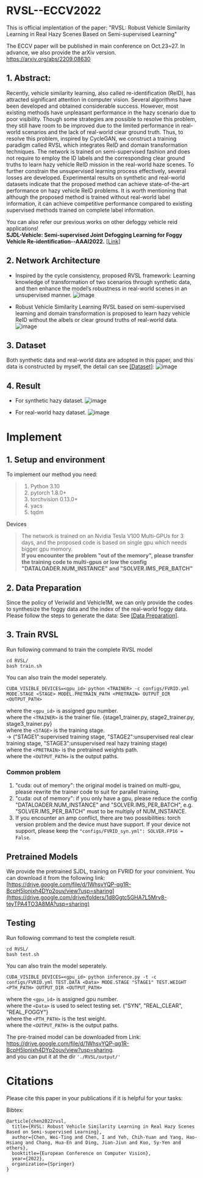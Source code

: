 # RVSL--ECCV2022
This is official implentation of the paper:
"RVSL: Robust Vehicle Similarity Learning in Real Hazy Scenes Based on Semi-supervised Learning"

The ECCV paper will be published in main conference on Oct.23~27.
In advance, we also provide the arXiv version. https://arxiv.org/abs/2209.08630

## 1. Abstract:
Recently, vehicle similarity learning, also called re-identification (ReID), has attracted significant attention in computer vision. Several algorithms have been developed and obtained considerable success. However, most existing methods have unpleasant performance in the hazy scenario due to poor visibility. Though some strategies are possible to resolve this problem, they still have room to be improved due to the limited performance in real-world scenarios and the lack of real-world clear ground truth. Thus, to resolve this problem, inspired by CycleGAN, we construct a training paradigm called RVSL which integrates ReID and domain transformation techniques. The network is trained on semi-supervised fashion and does not require to employ the ID labels and the corresponding clear ground truths to learn hazy vehicle ReID mission in the real-world haze scenes. To further constrain the unsupervised learning process effectively, several losses are developed. Experimental results on synthetic and real-world datasets indicate that the proposed method can achieve state-of-the-art performance on hazy vehicle ReID problems. It is worth mentioning that although the proposed method is trained without real-world label information, it can achieve competitive performance compared to existing supervised methods trained on complete label information.

You can also refer our previous works on other defoggy vehicle reid applications! <br />
**SJDL-Vehicle: Semi-supervised Joint Defogging Learning for Foggy Vehicle Re-identification--AAAI2022.** [[Link]](https://github.com/Cihsaing/SJDL-Foggy-Vehicle-Re-Identification--AAAI2022)

## 2. Network Architecture
* Inspired by the cycle consistency, proposed RVSL framework:
Learning knowledge of transformation of two scenarios through synthetic data, and then enhance the model’s robustness in real-world scenes in an unsupervised manner.
![image](https://github.com/Cihsaing/rvsl-robust-vehicle-similarity-learning--ECCV22/raw/master/Fig/cycle_consistency.png)

* Robust Vehicle Similarity Learning
RVSL based on semi-supervised learning and domain transformation is proposed to learn hazy vehicle ReID without the albels or clear ground truths of real-world data.
![image](https://github.com/Cihsaing/rvsl-robust-vehicle-similarity-learning--ECCV22/raw/master/Fig/architecture.png)

## 3. Dataset 
Both synthetic data and real-world data are adopted in this paper, and this data is constructed by myself, the detail can see [[Dataset]](https://github.com/Cihsaing/rvsl-robust-vehicle-similarity-learning--ECCV22/tree/master/Datasets):
![image](https://github.com/Cihsaing/rvsl-robust-vehicle-similarity-learning--ECCV22/raw/master/Fig/dataset.png)

## 4. Result
* For synthetic hazy dataset.
![image](https://github.com/Cihsaing/rvsl-robust-vehicle-similarity-learning--ECCV22/raw/master/Fig/Syn_SOTA.png)

* For real-world hazy dataset.
![image](https://github.com/Cihsaing/rvsl-robust-vehicle-similarity-learning--ECCV22/raw/master/Fig/Real_SOTA.png)

# Implement
## 1. Setup and environment
To implement our method you need:
> 1. Python 3.10
> 2. pytorch 1.8.0+
> 3. torchvision 0.13.0+
> 4. yacs
> 5. tqdm

Devices
>The network is trained on an Nvidia Tesla V100 Multi-GPUs for 3 days, and the proposed code is based on single gpu which needs bigger gpu memory. <br>
>**If you encounter the problem "out of the memory", please transfer the training code to multi-gpus or low the config "DATALOADER.NUM_INSTANCE" and "SOLVER.IMS_PER_BATCH"**

## 2. Data Preparation
Since the policy of Veriwild and Vehicle1M, we can only provide the codes to synthesize the foggy data and the index of the real-world foggy data. Please follow the steps to generate the data:
See [[Data Preparation]](https://github.com/Cihsaing/rvsl-robust-vehicle-similarity-learning--ECCV22/tree/master/Datasets).

## 3. Train RVSL
Run following command to train the complete RVSL model
```
cd RVSL/
bash train.sh
```

You can also train the model seperately.
```
CUDA_VISIBLE_DEVICES=<gpu_id> python <TRAINER> -c configs/FVRID.yml MODE.STAGE <STAGE> MODEL.PRETRAIN_PATH <PRETRAIN> OUTPUT_DIR <OUTPUT_PATH>
```
where the ```<gpu_id>``` is assigned gpu number. <br>
where the ```<TRAINER>``` is the trainer file. {stage1_trainer.py, stage2_trainer.py, stage3_trainer.py} <br>
where the ```<STAGE>``` is the training stage. <br>
-> ("STAGE1":supervised training stage, "STAGE2":unsupervised real clear training stage, "STAGE3":unsupervised real hazy training stage) <br>
where the ```<PRETRAIN>``` is the pretrained weights path. <br>
where the ```<OUTPUT_PATH>``` is the output paths. <br>

### Common problem
1. "cuda: out of memory": the original model is trained on multi-gpu, please rewrite the trainer code to suit for parallel training.
2. "cuda: out of memory": if you only have a gpu, please reduce the config "DATALOADER.NUM_INSTANCE" and "SOLVER.IMS_PER_BATCH", e.g. "SOLVER.IMS_PER_BATCH" must to be multiply of NUM_INSTANCE.
3. If you encounter an amp conflict, there are two possibilities: torch version problem and the device must have support.
   If your device not support, please keep the ```"configs/FVRID_syn.yml": SOLVER.FP16 = False```.

## Pretrained Models
We provide the pretrained SJDL, training on FVRID for your convinient. You can download it from the following link: 
[https://drive.google.com/file/d/1WhsvYQP-qg1R-BcpH5lonjxh4DYp2ouv/view?usp=sharing](https://drive.google.com/drive/folders/1d8Ggtc5GHA7L5Mrv8-teyTPA4TO3A8MA?usp=sharing)

## Testing
Run following command to test the complete result.
```
cd RVSL/
bash test.sh
```

You can also train the model seperately.
```
CUDA_VISIBLE_DEVICES=<gpu_id> python inference.py -t -c configs/FVRID.yml TEST.DATA <Data> MODE.STAGE "STAGE1" TEST.WEIGHT <PTH_PATH> OUTPUT_DIR <OUTPUT_PATH> 
```
where the ```<gpu_id>``` is assigned gpu number. <br>
where the ```<Data>``` is used to select testing set. {"SYN", "REAL_CLEAR", "REAL_FOGGY"} <br>
where the ```<PTH_PATH>``` is the test weight. <br>
where the ```<OUTPUT_PATH>``` is the output paths. <br>

The pre-trained model can be downloaded from Link: <br>
https://drive.google.com/file/d/1WhsvYQP-qg1R-BcpH5lonjxh4DYp2ouv/view?usp=sharing. <br>
and you can put it at the dir ```'./RVSL/output/'```

# Citations
Please cite this paper in your publications if it is helpful for your tasks:    

Bibtex:
```
@article{chen2022rvsl,
  title={RVSL: Robust Vehicle Similarity Learning in Real Hazy Scenes Based on Semi-supervised Learning},
  author={Chen, Wei-Ting and Chen, I and Yeh, Chih-Yuan and Yang, Hao-Hsiang and Chang, Hua-En and Ding, Jian-Jiun and Kuo, Sy-Yen and others},
  booktitle={European Conference on Computer Vision},
  year={2022},
  organization={Springer}
}

```
